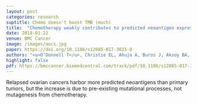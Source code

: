 ```yaml
---
layout: post
categories: research
suptitle: Chemo doesn't boost TMB (much)
title:  "Chemotherapy weakly contributes to predicted neoantigen expression in ovarian cancer"
date: 2018-01-22
venue: BMC Cancer
image: /images/aocs.jpg
paper: https://doi.org/10.1186/s12885-017-3825-0
authors: "<u>O’Donnell T</u>, Christie EL, Ahuja A, Buros J, Aksoy BA, Bowtell D, Snyder A, Hammerbacher J"
highlight: false
pdf: https://bmccancer.biomedcentral.com/track/pdf/10.1186/s12885-017-3825-0.pdf
---
```

Relapsed ovarian cancers harbor more predicted neoantigens than primary tumors,
but the increase is due to pre-existing mutational processes, not mutagenesis
from chemotherapy.

